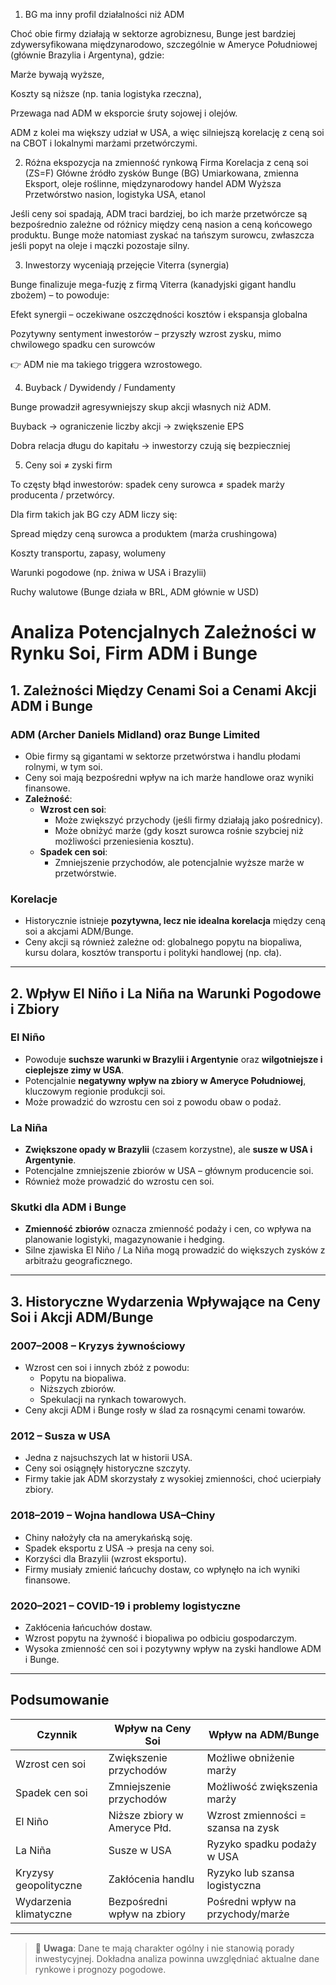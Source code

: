 1. BG ma inny profil działalności niż ADM

Choć obie firmy działają w sektorze agrobiznesu, Bunge jest bardziej zdywersyfikowana międzynarodowo, szczególnie w Ameryce Południowej (głównie Brazylia i Argentyna), gdzie:

Marże bywają wyższe,

Koszty są niższe (np. tania logistyka rzeczna),

Przewaga nad ADM w eksporcie śruty sojowej i olejów.

ADM z kolei ma większy udział w USA, a więc silniejszą korelację z ceną soi na CBOT i lokalnymi marżami przetwórczymi.

2. Różna ekspozycja na zmienność rynkową
Firma	Korelacja z ceną soi (ZS=F)	Główne źródło zysków
Bunge (BG)	Umiarkowana, zmienna	Eksport, oleje roślinne, międzynarodowy handel
ADM	Wyższa	Przetwórstwo nasion, logistyka USA, etanol

Jeśli ceny soi spadają, ADM traci bardziej, bo ich marże przetwórcze są bezpośrednio zależne od różnicy między ceną nasion a ceną końcowego produktu.
Bunge może natomiast zyskać na tańszym surowcu, zwłaszcza jeśli popyt na oleje i mączki pozostaje silny.

3. Inwestorzy wyceniają przejęcie Viterra (synergia)

Bunge finalizuje mega-fuzję z firmą Viterra (kanadyjski gigant handlu zbożem) – to powoduje:

Efekt synergii – oczekiwane oszczędności kosztów i ekspansja globalna

Pozytywny sentyment inwestorów – przyszły wzrost zysku, mimo chwilowego spadku cen surowców

👉 ADM nie ma takiego triggera wzrostowego.

4. Buyback / Dywidendy / Fundamenty

Bunge prowadził agresywniejszy skup akcji własnych niż ADM.

Buyback → ograniczenie liczby akcji → zwiększenie EPS

Dobra relacja długu do kapitału → inwestorzy czują się bezpieczniej

5. Ceny soi ≠ zyski firm

To częsty błąd inwestorów: spadek ceny surowca ≠ spadek marży producenta / przetwórcy.

Dla firm takich jak BG czy ADM liczy się:

Spread między ceną surowca a produktem (marża crushingowa)

Koszty transportu, zapasy, wolumeny

Warunki pogodowe (np. żniwa w USA i Brazylii)

Ruchy walutowe (Bunge działa w BRL, ADM głównie w USD)

# Analiza Potencjalnych Zależności w Rynku Soi, Firm ADM i Bunge

## 1. Zależności Między Cenami Soi a Cenami Akcji ADM i Bunge

### ADM (Archer Daniels Midland) oraz Bunge Limited
- Obie firmy są gigantami w sektorze przetwórstwa i handlu płodami rolnymi, w tym soi.
- Ceny soi mają bezpośredni wpływ na ich marże handlowe oraz wyniki finansowe.
- **Zależność**:
  - **Wzrost cen soi**:
    - Może zwiększyć przychody (jeśli firmy działają jako pośrednicy).
    - Może obniżyć marże (gdy koszt surowca rośnie szybciej niż możliwości przeniesienia kosztu).
  - **Spadek cen soi**:
    - Zmniejszenie przychodów, ale potencjalnie wyższe marże w przetwórstwie.

### Korelacje
- Historycznie istnieje **pozytywna, lecz nie idealna korelacja** między ceną soi a akcjami ADM/Bunge.
- Ceny akcji są również zależne od: globalnego popytu na biopaliwa, kursu dolara, kosztów transportu i polityki handlowej (np. cła).

---

## 2. Wpływ El Niño i La Niña na Warunki Pogodowe i Zbiory

### El Niño
- Powoduje **suchsze warunki w Brazylii i Argentynie** oraz **wilgotniejsze i cieplejsze zimy w USA**.
- Potencjalnie **negatywny wpływ na zbiory w Ameryce Południowej**, kluczowym regionie produkcji soi.
- Może prowadzić do wzrostu cen soi z powodu obaw o podaż.

### La Niña
- **Zwiększone opady w Brazylii** (czasem korzystne), ale **susze w USA i Argentynie**.
- Potencjalne zmniejszenie zbiorów w USA – głównym producencie soi.
- Również może prowadzić do wzrostu cen soi.

### Skutki dla ADM i Bunge
- **Zmienność zbiorów** oznacza zmienność podaży i cen, co wpływa na planowanie logistyki, magazynowanie i hedging.
- Silne zjawiska El Niño / La Niña mogą prowadzić do większych zysków z arbitrażu geograficznego.

---

## 3. Historyczne Wydarzenia Wpływające na Ceny Soi i Akcji ADM/Bunge

### 2007–2008 – Kryzys żywnościowy
- Wzrost cen soi i innych zbóż z powodu:
  - Popytu na biopaliwa.
  - Niższych zbiorów.
  - Spekulacji na rynkach towarowych.
- Ceny akcji ADM i Bunge rosły w ślad za rosnącymi cenami towarów.

### 2012 – Susza w USA
- Jedna z najsuchszych lat w historii USA.
- Ceny soi osiągnęły historyczne szczyty.
- Firmy takie jak ADM skorzystały z wysokiej zmienności, choć ucierpiały zbiory.

### 2018–2019 – Wojna handlowa USA–Chiny
- Chiny nałożyły cła na amerykańską soję.
- Spadek eksportu z USA → presja na ceny soi.
- Korzyści dla Brazylii (wzrost eksportu).
- Firmy musiały zmienić łańcuchy dostaw, co wpłynęło na ich wyniki finansowe.

### 2020–2021 – COVID-19 i problemy logistyczne
- Zakłócenia łańcuchów dostaw.
- Wzrost popytu na żywność i biopaliwa po odbiciu gospodarczym.
- Wysoka zmienność cen soi i pozytywny wpływ na zyski handlowe ADM i Bunge.

---

## Podsumowanie

| Czynnik                      | Wpływ na Ceny Soi                  | Wpływ na ADM/Bunge                  |
|-----------------------------|------------------------------------|-------------------------------------|
| Wzrost cen soi              | Zwiększenie przychodów             | Możliwe obniżenie marży             |
| Spadek cen soi              | Zmniejszenie przychodów            | Możliwość zwiększenia marży         |
| El Niño                     | Niższe zbiory w Ameryce Płd.       | Wzrost zmienności = szansa na zysk  |
| La Niña                     | Susze w USA                        | Ryzyko spadku podaży w USA          |
| Kryzysy geopolityczne      | Zakłócenia handlu                  | Ryzyko lub szansa logistyczna       |
| Wydarzenia klimatyczne     | Bezpośredni wpływ na zbiory        | Pośredni wpływ na przychody/marże   |

---

> 📌 **Uwaga**: Dane te mają charakter ogólny i nie stanowią porady inwestycyjnej. Dokładna analiza powinna uwzględniać aktualne dane rynkowe i prognozy pogodowe.

